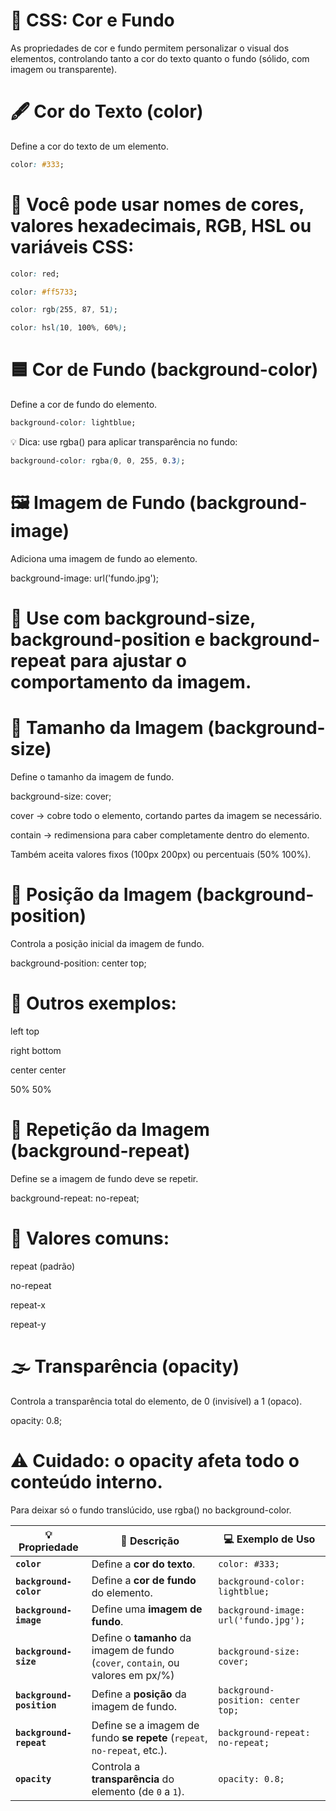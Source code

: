 # 🎨 CSS: Cor e Fundo

As propriedades de cor e fundo permitem personalizar o visual dos elementos, controlando tanto a cor do texto quanto o fundo (sólido, com imagem ou transparente).

# 🖋️ Cor do Texto (color)

Define a cor do texto de um elemento.

```CSS
color: #333;
```

# 🎨 Você pode usar nomes de cores, valores hexadecimais, RGB, HSL ou variáveis CSS:

```CSS
color: red;

color: #ff5733;

color: rgb(255, 87, 51);

color: hsl(10, 100%, 60%);
```

# 🟦 Cor de Fundo (background-color)

Define a cor de fundo do elemento.

```CSS
background-color: lightblue;
```
💡 Dica: use rgba() para aplicar transparência no fundo:
```CSS
background-color: rgba(0, 0, 255, 0.3);
```
# 🖼️ Imagem de Fundo (background-image)

Adiciona uma imagem de fundo ao elemento.

background-image: url('fundo.jpg');

# 🧠 Use com background-size, background-position e background-repeat para ajustar o comportamento da imagem.

# 📏 Tamanho da Imagem (background-size)

Define o tamanho da imagem de fundo.

background-size: cover;


cover → cobre todo o elemento, cortando partes da imagem se necessário.

contain → redimensiona para caber completamente dentro do elemento.

Também aceita valores fixos (100px 200px) ou percentuais (50% 100%).

# 🎯 Posição da Imagem (background-position)

Controla a posição inicial da imagem de fundo.

background-position: center top;


# 📌 Outros exemplos:

left top

right bottom

center center

50% 50%

# 🔁 Repetição da Imagem (background-repeat)

Define se a imagem de fundo deve se repetir.

background-repeat: no-repeat;


# 🔄 Valores comuns:

repeat (padrão)

no-repeat

repeat-x

repeat-y

# 🌫️ Transparência (opacity)

Controla a transparência total do elemento, de 0 (invisível) a 1 (opaco).

opacity: 0.8;

# ⚠️ Cuidado: o opacity afeta todo o conteúdo interno.
Para deixar só o fundo translúcido, use rgba() no background-color.

| 💡 **Propriedade**        | 📝 **Descrição**                                                                 | 💻 **Exemplo de Uso**                 |
| ------------------------- | -------------------------------------------------------------------------------- | ------------------------------------- |
| **`color`**               | Define a **cor do texto**.                                                       | `color: #333;`                        |
| **`background-color`**    | Define a **cor de fundo** do elemento.                                           | `background-color: lightblue;`        |
| **`background-image`**    | Define uma **imagem de fundo**.                                                  | `background-image: url('fundo.jpg');` |
| **`background-size`**     | Define o **tamanho** da imagem de fundo (`cover`, `contain`, ou valores em px/%) | `background-size: cover;`             |
| **`background-position`** | Define a **posição** da imagem de fundo.                                         | `background-position: center top;`    |
| **`background-repeat`**   | Define se a imagem de fundo **se repete** (`repeat`, `no-repeat`, etc.).         | `background-repeat: no-repeat;`       |
| **`opacity`**             | Controla a **transparência** do elemento (de `0` a `1`).                         | `opacity: 0.8;`                       |
